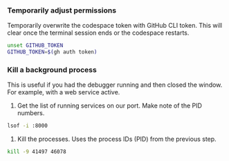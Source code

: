 

### Temporarily adjust permissions

Temporarily overwrite the codespace token with GitHub CLI token.
This will clear once the terminal session ends or the codespace restarts.

```bash
unset GITHUB_TOKEN
GITHUB_TOKEN=$(gh auth token)
```


### Kill a background process

This is useful if you had the debugger running and then closed the window.
For example, with a web service active.

1. Get the list of running services on our port. Make note of the PID numbers.

```bash
lsof -i :8000
```

1. Kill the processes. Uses the process IDs (PID) from the previous step.
```bash
kill -9 41497 46078
```
